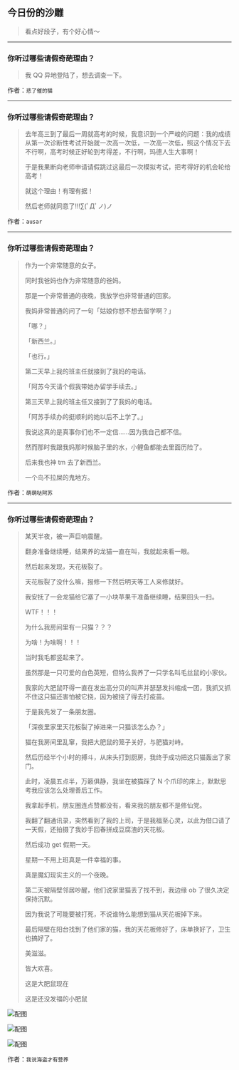 ## 今日份的沙雕

> 看点好段子，有个好心情～


 
---

### 你听过哪些请假奇葩理由？

> 我 QQ 异地登陆了，想去调查一下。


作者：`悲了催的猫`

---

### 你听过哪些请假奇葩理由？

> 去年高三到了最后一周就高考的时候，我意识到一个严峻的问题：我的成绩从第一次诊断性考试开始就一次高一次低，一次高一次低，照这个情况下去不行啊，高考时候正好轮到考得差，不行啊，玛德人生大事啊！
> 
> 于是我果断向老师申请请假跳过这最后一次模拟考试，把考得好的机会轮给高考！
> 
> 就这个理由！有理有据！
> 
> 然后老师就同意了!!!∑(ﾟДﾟノ)ノ


作者：`ausar`

---

### 你听过哪些请假奇葩理由？

> 作为一个非常随意的女子。
> 
> 同时我爸妈也作为非常随意的爸妈。
> 
> 那是一个非常普通的夜晚，我放学也非常普通的回家。
> 
> 我妈非常普通的问了一句「姑娘你想不想去留学啊？」
> 
> 「哪？」
> 
> 「新西兰。」
> 
> 「也行。」
> 
> 第二天早上我的班主任就接到了我妈的电话。
> 
> 「阿苏今天请个假我带她办留学手续去。」
> 
> 第三天早上我的班主任又接到了了我妈的电话。
> 
> 「阿苏手续办的挺顺利的她以后不上学了。」
> 
> 我说这真的是真事你们也不一定信……因为我自己都不信。
> 
> 然而那时我跟我妈那时候脑子里的水，小鲤鱼都能去里面历险了。
> 
> 后来我也神 tm 去了新西兰。
> 
> 一个鸟不拉屎的鬼地方。


作者：`萌萌哒阿苏`

---

### 你听过哪些请假奇葩理由？

> 某天半夜，被一声巨响震醒。
> 
> 翻身准备继续睡，结果养的龙猫一直在叫，我就起来看一眼。
> 
> 然后起来发现，天花板裂了。
> 
> 天花板裂了没什么嘛，报修一下然后明天等工人来修就好。
> 
> 我安抚了一会龙猫给它塞了一小块苹果干准备继续睡，结果回头一扫。
> 
> WTF！！！
> 
> 为什么我房间里有一只猫？？？
> 
> 为啥！为啥啊！！！
> 
> 当时我毛都竖起来了。
> 
> 虽然那是一只可爱的白色英短，但特么我养了一只学名叫毛丝鼠的小家伙。
> 
> 我家的大肥鼠吓得一直在发出高分贝的叫声并瑟瑟发抖缩成一团，我抓又抓不住这只猫还害怕被它挠，因为被挠了得去打疫苗。
> 
> 于是我先发了一条朋友圈。
> 
> 「深夜里家里天花板裂了掉进来一只猫该怎么办？」
> 
> 猫在我房间里乱窜，我把大肥鼠的笼子关好，与肥猫对峙。
> 
> 然后历经半个小时的搏斗，从床头打到厨房，我终于成功把这只猫轰出了家门。
> 
> 此时，凌晨五点半，万籁俱静，我坐在被猫踩了 N 个爪印的床上，默默思考我应该怎么处理善后工作。
> 
> 我拿起手机，朋友圈连点赞都没有，看来我的朋友都不是修仙党。
> 
> 我翻了翻通讯录，突然看到了我的上司，于是我福至心灵，以此为借口请了一天假，还拍摄了我妙手回春拼成豆腐渣的天花板。
> 
> 然后成功 get 假期一天。
> 
> 星期一不用上班真是一件幸福的事。
> 
> 真是魔幻现实主义的一个夜晚。
> 
> 第二天被隔壁邻居吵醒，他们说家里猫丢了找不到，我边缘 ob 了很久决定保持沉默。
> 
> 因为我说了可能要被打死，不说谁特么能想到猫从天花板掉下来。
> 
> 最后隔壁在阳台找到了他们家的猫，我的天花板修好了，床单换好了，卫生也搞好了。
> 
> 美滋滋。
> 
> 皆大欢喜。
> 
> 这是大肥鼠现在
> 
> 这是还没发福的小肥鼠



![配图](http://pic4.zhimg.com/70/v2-df223bc8a5040f1447870d377c0aba13_b.jpg)



![配图](http://pic4.zhimg.com/70/v2-1481a71856d62b75f09364ca1a983fc3_b.jpg)



![配图](http://pic3.zhimg.com/70/v2-ef1d8a78266d3f99d9d6f4cca0b2ae2a_b.jpg)


作者：`我说海盗才有营养`